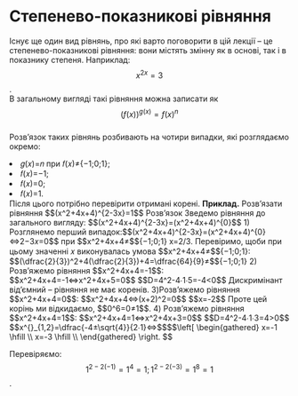 # Степенево-показникові рівняння

Існує ще один вид рівнянь, про які варто поговорити в цій лекції – це степенево-показникові
рівняння: вони містять змінну як в основі, так і в показнику степеня. Наприклад: $$x^{2x}=3$$   .     
В загальному вигляді такі рівняння можна записати як        
$$(f(x))^{g(x)}=f(x)^n$$        
Розв’язок таких рівнянь розбивають на чотири випадки, які розглядаємо окремо:     
<li>𝑔(𝑥)=𝑛 при 𝑓(𝑥)≠{−1;0;1};</li>
<li>𝑓(𝑥)=−1;</li>
<li>𝑓(𝑥)=0;</li>
<li>𝑓(𝑥)=1.</li>      
Після цього потрібно перевірити отримані корені.        
<b>Приклад.</b>         
Розв’язати рівняння $$(x^2+4x+4)^{2-3x}=1$$     
Розв’язок       
Зведемо рівняння до загального вигляду: $$(x^2+4x+4)^{2-3x}=(x^2+4x+4)^{0}$$
1) Розглянемо перший випадок:$$(x^2+4x+4)^{2-3x}=(x^2+4x+4)^{0}⇔2−3𝑥=0$$ при $$x^2+4x+4≠$${−1;0;1}
x=2/3.
Перевіримо, щоби при цьому значенні 𝑥 виконувалась умова $$x^2+4x+4≠$${−1;0;1}:      
$$(\dfrac{2}{3})^2+4(\dfrac{2}{3})+4=\dfrac{64}{9}≠$${−1;0;1}       
2) Розв’яжемо рівняння $$x^2+4x+4=-1$$:     
$$x^2+4x+4=-1⇔x^2+4x+5=0$$      
$$D=4^2-4∙1∙5=-4<0$$        
Дискримінант від’ємний – рівняння не має коренів.
3)Розв’яжемо рівняння $$x^2+4x+4=0$$:       
$$x^2+4x+4⇔(x+2)^2=0$$          
$$x=-2$$    
Проте цей корінь ми відкидаємо, $$0^6=0≠1$$.
4) Розв’яжемо рівняння $$x^2+4x+4=1$$:     
$$x^2+4x+4=1⇔x^2+4x+3=0$$      
$$D=4^2-4∙1∙3=4>0$$ 
$$x^{}_{1,2}=\dfrac{-4±\sqrt{4}}{2∙1}⇔$$$$\left[ \begin{gathered}
	x=-1 \hfill \\
	x=-3 \hfill \\
	\end{gathered}
	\right. $$          
	
Перевіряємо: $$1^{2-2(-1)}=1^4=1;1^{2-2(-3)}=1^8=1$$.       


